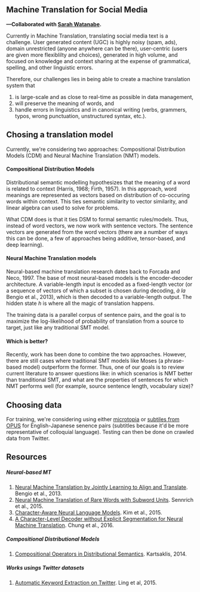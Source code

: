 ## Machine Translation for Social Media

**—Collaborated with [Sarah Watanabe](https://github.com/swatana3).**

Currently in Machine Translation, translating social media text is a challenge. User generated content (UGC) is highly noisy (spam, ads), domain unrestricted (anyone anywhere can be there), user-centric (users are given more flexiblilty and choices), generated in high volume, and focused on knowledge and context sharing at the expense of grammatical, spelling, and other linguistic errors.

Therefore, our challenges lies in being able to create a machine translation system that

1. is large-scale and as close to real-time as possible in 
data management,
2. will preserve the meaning of words, and
3. handle errors in linguistics and in canonical writing (verbs, grammers, typos, wrong punctuation, unstructured syntax, etc.).

## Chosing a translation model

Currently, we're considering two approaches: Compositional Distribution Models (CDM) and Neural Machine Translation (NMT) models.

#### Compositional Distribution Models

Distributional semantic modelling hypothesizes that the meaning of a word is related to context (Harris, 1968; Firth, 1957). In this approach, word meanings are represented as vectors based on distribution of co-occuring words within context. This ties semantic similarity to vector similarity, and linear algebra can used to solve for problems.

What CDM does is that it ties DSM to formal semantic rules/models. Thus, instead of word vectors, we now work with sentence vectors. The sentence vectors are generated from the word vectors (there are a number of ways this can be done, a few of approaches being additive, tensor-based, and deep learning).

#### Neural Machine Translation models

Neural-based machine translation research dates back to Forcada and Neco, 1997. The base of most neural-based models is the encoder-decoder architecture. A variable-length input is encoded as a fixed-length vector (or a sequence of vectors of which a subset is chosen during decoding, *à la* Bengio et al., 2013), which is then decoded to a variable-length output. The hidden state *h* is where all the magic of translation happens.

The training data is a parallel corpus of sentence pairs, and the goal is to maximize the log-likelihood of probability of translation from a source to target, just like any traditional SMT model.

#### Which is better?

Recently, work has been done to combine the two approaches. However, there are still cases where traditional SMT models like Moses (a phrase-based model) outperform the former. Thus, one of our goals is to review current literature to answer questions like: in which scenarios is NMT better than tranditional SMT, and what are the properties of sentences for which NMT performs well (for example, source sentence length, vocabulary size)?


## Choosing data

For training, we're considering using either [microtopia](http://www.cs.cmu.edu/~lingwang/microtopia/) or [subtiles from OPUS](http://opus.lingfil.uu.se/OpenSubtitles2016.php) for English-Japanese senence pairs (subtitles because it'd be more representative of colloquial language). Testing can then be done on crawled data from Twitter.

## Resources

##### Neural-based MT
1. [Neural Machine Translation by Jointly Learning to Align and Translate](http://arxiv.org/pdf/1409.0473.pdf). Bengio et al., 2013.
2. [Neural Machine Translation of Rare Words with Subword Units](http://arxiv.org/pdf/1508.07909v3.pdf). Sennrich et al., 2015.
3. [Character-Aware Neural Language Models](http://arxiv.org/pdf/1508.06615.pdf). Kim et al., 2015.
4. [A Character-Level Decoder without Explicit Segmentation for Neural Machine Translation](http://arxiv.org/pdf/1603.06147.pdf). Chung et al., 2016.


##### Compositional Distributional Models
1. [Compositional Operators in Distributional Semantics](https://www.cs.ox.ac.uk/files/6248/kartsaklis-springer.pdf). Kartsaklis, 2014.

##### Works usings Twitter datasets
1. [Automatic Keyword Extraction on Twitter](http://www.cs.cmu.edu/~lingwang/papers/acl2015-3.pdf). Ling et al, 2015.
